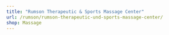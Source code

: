 ```yaml
---
title: "Rumson Therapeutic & Sports Massage Center"
url: /rumson/rumson-therapeutic-und-sports-massage-center/
shop: Massage
---
```


